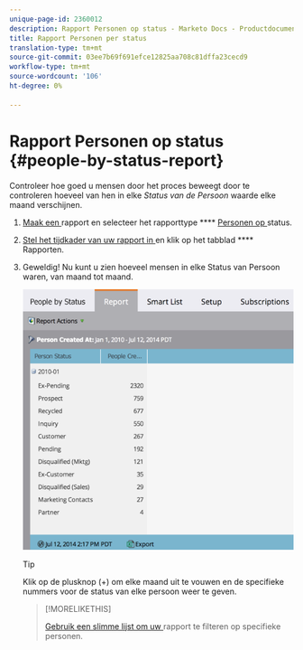 ```yaml
---
unique-page-id: 2360012
description: Rapport Personen op status - Marketo Docs - Productdocumentatie
title: Rapport Personen per status
translation-type: tm+mt
source-git-commit: 03ee7b69f691efce12825aa708c81dffa23cecd9
workflow-type: tm+mt
source-wordcount: '106'
ht-degree: 0%

---
```



# Rapport Personen op status {#people-by-status-report}

Controleer hoe goed u mensen door het proces beweegt door te controleren hoeveel van hen in elke _Status van de Persoon_ waarde elke maand verschijnen.

1. [Maak een ](/help/marketo/product-docs/reporting/basic-reporting/creating-reports/create-a-report-in-a-program.md) rapport en selecteer het rapporttype **** [Personen op ](/help/marketo/product-docs/reporting/basic-reporting/report-types/report-type-overview.md)status.

1. [Stel het tijdkader van uw rapport in ](/help/marketo/product-docs/reporting/basic-reporting/editing-reports/change-a-report-time-frame.md) en klik op het tabblad  **** Rapporten.

1. Geweldig! Nu kunt u zien hoeveel mensen in elke Status van Persoon waren, van maand tot maand.

   ![](assets/image2017-3-27-11-3a17-3a4.png)

   >[!TIP]
   >
   >Klik op de plusknop (+) om elke maand uit te vouwen en de specifieke nummers voor de status van elke persoon weer te geven.

   >[!MORELIKETHIS]
   >
   >[Gebruik een slimme lijst om uw ](/help/marketo/product-docs/reporting/basic-reporting/editing-reports/filter-people-in-a-report-with-a-smart-list.md) rapport te filteren op specifieke personen.

